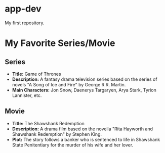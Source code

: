 # app-dev
My first repository.

# My Favorite Series/Movie

## Series

- **Title:** Game of Thrones
- **Description:** A fantasy drama television series based on the series of novels "A Song of Ice and Fire" by George R.R. Martin.
- **Main Characters:** Jon Snow, Daenerys Targaryen, Arya Stark, Tyrion Lannister, etc.

## Movie

- **Title:** The Shawshank Redemption
- **Description:** A drama film based on the novella "Rita Hayworth and Shawshank Redemption" by Stephen King.
- **Plot:** The story follows a banker who is sentenced to life in Shawshank State Penitentiary for the murder of his wife and her lover.
